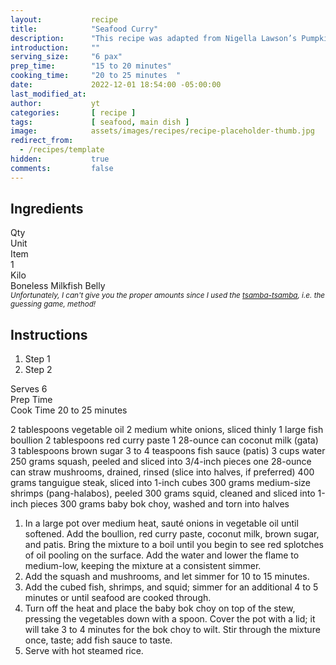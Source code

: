 ```yaml
---
layout:           recipe
title:            "Seafood Curry"
description:      "This recipe was adapted from Nigella Lawson’s Pumpkin and Seafood Curry. If you’re not into spicy food, reduce the curry paste to half. "
introduction:     ""
serving_size:     "6 pax"
prep_time:        "15 to 20 minutes"
cooking_time:     "20 to 25 minutes  "
date:             2022-12-01 18:54:00 -05:00:00
last_modified_at: 
author:           yt
categories:       [ recipe ]
tags:             [ seafood, main dish ]
image:            assets/images/recipes/recipe-placeholder-thumb.jpg
redirect_from:
  - /recipes/template
hidden:           true
comments:         false
---
```


<div class="container">
  <div class="row">
    <div class="col-lg-5 mt-3">
    <h2 class="mt-0 p-1 text-center text-white bg-dark">Ingredients</h2>
    <div class="container">
        <div class="row text-white bg-secondary font-weight-bold">
            <div class="col-lg-3">
            Qty
            </div>
            <div class="col-lg-3">
            Unit
            </div>
            <div class="col-lg-6">
            Item
            </div>
        </div>
        <div class="row">
            <div class="col-lg-3">
            1
            </div>
            <div class="col-lg-3">
            Kilo
            </div>
            <div class="col-lg-6">
            Boneless Milkfish Belly
            </div>
        </div>
    </div>
    <small><em>Unfortunately, I can't give you the proper amounts since I used the <u>tsamba-tsamba</u>, i.e. the guessing game, method!</em></small>
    </div>
    <div class="col-lg-7 mt-3">
    <h2 class="mt-0 p-1 text-center text-white bg-dark">Instructions</h2>
    <ol>
      <li>Step 1</li>
      <li>Step 2</li>
    </ol>
    </div>
  </div>
</div>




 Serves 6  
 Prep Time   
 Cook Time 20 to 25 minutes  


 2 tablespoons vegetable oil
 2 medium white onions, sliced thinly
 1 large fish boullion
 2 tablespoons red curry paste
 1 28-ounce can coconut milk (gata)
 3 tablespoons brown sugar
 3 to 4 teaspoons fish sauce (patis)
 3 cups water
 250 grams squash, peeled and sliced into
 3/4-inch pieces
 one 28-ounce can straw mushrooms, drained, rinsed (slice into halves, if preferred)
 400 grams tanguigue steak, sliced into 1-inch cubes
 300 grams medium-size shrimps (pang-halabos), peeled
 300 grams squid, cleaned and sliced into 1-inch pieces
 300 grams baby bok choy, washed and torn into halves 

 1. In a large pot over medium heat, sauté onions in vegetable oil until softened. Add the boullion, red curry paste, coconut milk, brown sugar, and patis. Bring the mixture to a boil until you begin to see red splotches of oil pooling on the surface. Add the water and lower the flame to medium-low, keeping the mixture at a consistent simmer.
 2. Add the squash and mushrooms, and let simmer for 10 to 15 minutes.
 3. Add the cubed fish, shrimps, and squid; simmer for an additional 4 to 5 minutes or until seafood are cooked through.
 4. Turn off the heat and place the baby bok choy on top of the stew, pressing the vegetables down with a spoon. Cover the pot with a lid; it will take 3 to 4 minutes for the bok choy to wilt. Stir through the mixture once, taste; add fish sauce to taste.
 5. Serve with hot steamed rice.
